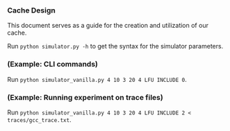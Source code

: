 ### Cache Design

This document serves as a guide for the creation and utilization of our cache.

Run `python simulator.py -h` to get the syntax for the simulator parameters.

### (Example: CLI commands)

Run `python simulator_vanilla.py 4 10 3 20 4 LFU INCLUDE 0`.

### (Example: Running experiment on trace files)

Run `python simulator_vanilla.py 4 10 3 20 4 LFU INCLUDE 2 < traces/gcc_trace.txt`.
